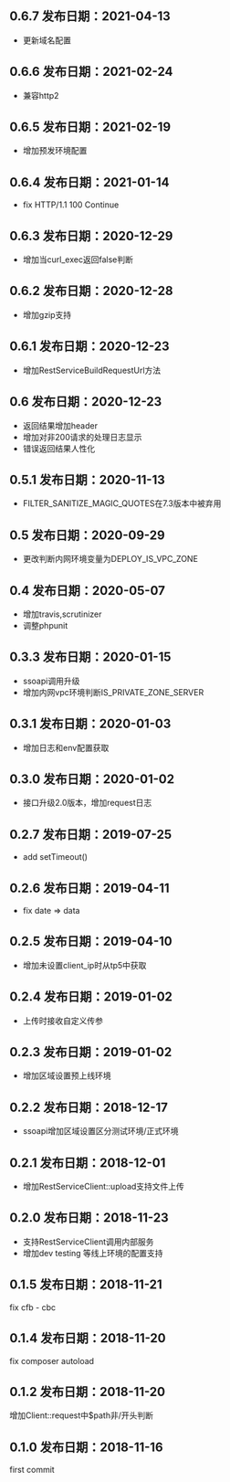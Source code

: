 0.6.7 发布日期：2021-04-13
----

* 更新域名配置

0.6.6 发布日期：2021-02-24
----

* 兼容http2

0.6.5 发布日期：2021-02-19
----

* 增加预发环境配置

0.6.4 发布日期：2021-01-14
----

* fix HTTP/1.1 100 Continue

0.6.3 发布日期：2020-12-29
----

* 增加当curl_exec返回false判断

0.6.2 发布日期：2020-12-28
----

* 增加gzip支持

0.6.1 发布日期：2020-12-23
----

* 增加RestServiceBuildRequestUrl方法

0.6 发布日期：2020-12-23
----

* 返回结果增加header
* 增加对非200请求的处理日志显示
* 错误返回结果人性化

0.5.1 发布日期：2020-11-13
----

* FILTER_SANITIZE_MAGIC_QUOTES在7.3版本中被弃用

0.5 发布日期：2020-09-29
----

* 更改判断内网环境变量为DEPLOY_IS_VPC_ZONE

0.4 发布日期：2020-05-07
----

* 增加travis,scrutinizer
* 调整phpunit

0.3.3 发布日期：2020-01-15
----

* ssoapi调用升级
* 增加内网vpc环境判断IS_PRIVATE_ZONE_SERVER

0.3.1 发布日期：2020-01-03
----

* 增加日志和env配置获取

0.3.0 发布日期：2020-01-02
----

* 接口升级2.0版本，增加request日志

0.2.7 发布日期：2019-07-25
----

* add setTimeout()

0.2.6 发布日期：2019-04-11
----

* fix date => data

0.2.5 发布日期：2019-04-10
----

* 增加未设置client_ip时从tp5中获取

0.2.4 发布日期：2019-01-02
----

* 上传时接收自定义传参

0.2.3 发布日期：2019-01-02
----

* 增加区域设置预上线环境

0.2.2 发布日期：2018-12-17
----

* ssoapi增加区域设置区分测试环境/正式环境

0.2.1 发布日期：2018-12-01
----

* 增加RestServiceClient::upload支持文件上传

0.2.0 发布日期：2018-11-23
----

* 支持RestServiceClient调用内部服务
* 增加dev testing 等线上环境的配置支持

0.1.5 发布日期：2018-11-21
----
fix cfb - cbc

0.1.4 发布日期：2018-11-20
----
fix composer autoload

0.1.2 发布日期：2018-11-20
----
增加Client::request中$path非/开头判断

0.1.0 发布日期：2018-11-16
----
first commit
